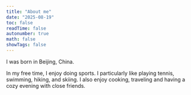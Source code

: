 ```yaml
---
title: "About me"
date: "2025-08-19"
toc: false
readTime: false
autonumber: true
math: false
showTags: false
---
```


I was born in Beijing, China.

In my free time, I enjoy doing sports. 
I particularly like playing tennis, swimming, hiking, and skiing.
I also enjoy cooking, traveling and having a cozy evening with close friends.
